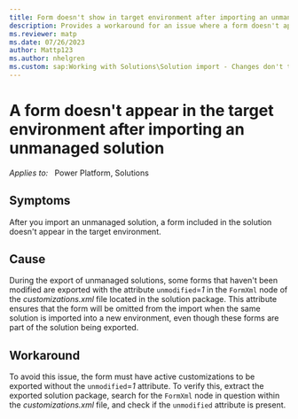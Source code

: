 ```yaml
---
title: Form doesn't show in target environment after importing an unmanaged solution
description: Provides a workaround for an issue where a form doesn't appear in the target environment after importing an unmanaged solution.
ms.reviewer: matp
ms.date: 07/26/2023
author: Mattp123
ms.author: nhelgren
ms.custom: sap:Working with Solutions\Solution import - Changes don't take effect
---
```

# A form doesn't appear in the target environment after importing an unmanaged solution

_Applies to:_ &nbsp; Power Platform, Solutions

## Symptoms

After you import an unmanaged solution, a form included in the solution doesn't appear in the target environment.

## Cause

During the export of unmanaged solutions, some forms that haven't been modified are exported with the attribute `unmodified`=*1* in the `FormXml` node of the *customizations.xml* file located in the solution package. This attribute ensures that the form will be omitted from the import when the same solution is imported into a new environment, even though these forms are part of the solution being exported.

## Workaround

To avoid this issue, the form must have active customizations to be exported without the `unmodified`=*1* attribute. To verify this, extract the exported solution package, search for the `FormXml` node in question within the *customizations.xml* file, and check if the `unmodified` attribute is present.
